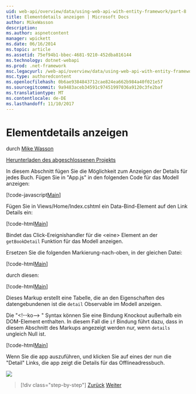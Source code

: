 ```yaml
---
uid: web-api/overview/data/using-web-api-with-entity-framework/part-8
title: Elementdetails anzeigen | Microsoft Docs
author: MikeWasson
description: 
ms.author: aspnetcontent
manager: wpickett
ms.date: 06/16/2014
ms.topic: article
ms.assetid: 75ef94b1-bbec-4681-9210-452dba816144
ms.technology: dotnet-webapi
ms.prod: .net-framework
msc.legacyurl: /web-api/overview/data/using-web-api-with-entity-framework/part-8
msc.type: authoredcontent
ms.openlocfilehash: 0b6ae9384843712cae824ea662b984a40f021e57
ms.sourcegitcommit: 9a9483aceb34591c97451997036a9120c3fe2baf
ms.translationtype: MT
ms.contentlocale: de-DE
ms.lasthandoff: 11/10/2017
---
```

<a name="display-item-details"></a>Elementdetails anzeigen
====================
durch [Mike Wasson](https://github.com/MikeWasson)

[Herunterladen des abgeschlossenen Projekts](https://github.com/MikeWasson/BookService)

In diesem Abschnitt fügen Sie die Möglichkeit zum Anzeigen der Details für jedes Buch. Fügen Sie in "App.js" in den folgenden Code für das Modell anzeigen:

[!code-javascript[Main](part-8/samples/sample1.js)]

Fügen Sie in Views/Home/Index.cshtml ein Data-Bind-Element auf den Link Details ein:

[!code-html[Main](part-8/samples/sample2.html?highlight=5)]

Bindet das Click-Ereignishandler für die &lt;eine&gt; Element an der `getBookDetail` Funktion für das Modell anzeigen.

Ersetzen Sie die folgenden Markierung-nach-oben, in der gleichen Datei:

[!code-html[Main](part-8/samples/sample3.html)]

durch diesen:

[!code-html[Main](part-8/samples/sample4.html)]

Dieses Markup erstellt eine Tabelle, die an den Eigenschaften des datengebundenen ist die `detail` Observable im Modell anzeigen.

Die "&lt;!--ko--&gt; &quot; Syntax können Sie eine Bindung Knockout außerhalb ein DOM-Element enthalten. In diesem Fall die `if` Bindung führt dazu, dass in diesem Abschnitt des Markups angezeigt werden nur, wenn `details` ungleich Null ist.

[!code-html[Main](part-8/samples/sample5.html)]

Wenn Sie die app auszuführen, und klicken Sie auf eines der nun die &quot;Detail&quot; Links, die app zeigt die Details für das Offlineadressbuch.

[![](part-8/_static/image2.png)](part-8/_static/image1.png)

>[!div class="step-by-step"]
[Zurück](part-7.md)
[Weiter](part-9.md)
